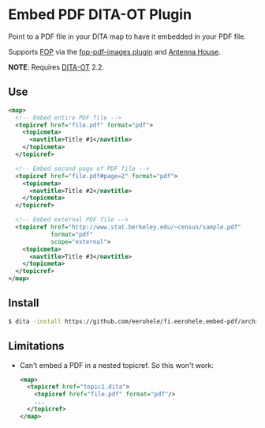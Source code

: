 Embed PDF DITA-OT Plugin
========================

Point to a PDF file in your DITA map to have it embedded in your PDF file.

Supports [FOP][fop] via the [fop-pdf-images plugin][fop-pdf-images] and
[Antenna House][ah].

**NOTE**: Requires [DITA-OT][dita-ot] 2.2.

## Use

```xml
<map>
  <!-- Embed entire PDF file -->
  <topicref href="file.pdf" format="pdf">
    <topicmeta>
      <navtitle>Title #1</navtitle>
    </topicmeta>
  </topicref>

  <!-- Embed second page of PDF file -->
  <topicref href="file.pdf#page=2" format="pdf">
    <topicmeta>
      <navtitle>Title #2</navtitle>
    </topicmeta>
  </topicref>

  <!-- Embed external PDF file -->
  <topicref href="http://www.stat.berkeley.edu/~census/sample.pdf"
            format="pdf"
            scope="external">
    <topicmeta>
      <navtitle>Title #3</navtitle>
    </topicmeta>
  </topicref>
</map>
```

## Install

```bash
$ dita -install https://github.com/eerohele/fi.eerohele.embed-pdf/archive/master.zip
```

## Limitations

- Can't embed a PDF in a nested topicref. So this won't work:

    ```xml
    <map>
      <topicref href="topic1.dita">
        <topicref href="file.pdf" format="pdf"/>
        ...
      </topicref>
    </map>
    ```

[ah]: http://www.antennahouse.com
[dita-ot]: http://www.dita-ot.org
[fop]: https://xmlgraphics.apache.org
[fop-pdf-images]: https://xmlgraphics.apache.org/fop/fop-pdf-images.html